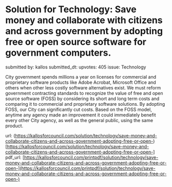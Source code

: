 # Solution for Technology: Save money and collaborate with citizens and across government by adopting free or open source software for government computers. #

submitted by: kallos
submitted_dt: 
upvotes: 405
issue: Technology

City government spends millions a year on licenses for commercial and proprietary software products like Adobe Acrobat, Microsoft Office and others when other less costly software alternatives exist. We must reform government contracting standards to recognize the value of free and open source software (FOSS) by considering its short and long term costs and comparing it to commercial and proprietary software solutions. By adopting FOSS, our City can significantly cut costs. Based on the FOSS model, anytime any agency made an improvement it could immediately benefit every other City agency, as well as the general public, using the same product.

url: (https://kallosforcouncil.com/solution/technology/save-money-and-collaborate-citizens-and-across-government-adopting-free-or-open-)[https://kallosforcouncil.com/solution/technology/save-money-and-collaborate-citizens-and-across-government-adopting-free-or-open-]
pdf_url: [https://kallosforcouncil.com/printpdf/solution/technology/save-money-and-collaborate-citizens-and-across-government-adopting-free-or-open-](https://kallosforcouncil.com/printpdf/solution/technology/save-money-and-collaborate-citizens-and-across-government-adopting-free-or-open-)